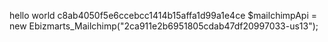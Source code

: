 hello world
c8ab4050f5e6ccebcc1414b15affa1d99a1e4ce
$mailchimpApi = new Ebizmarts_Mailchimp("2ca911e2b6951805cdab47df20997033-us13");

